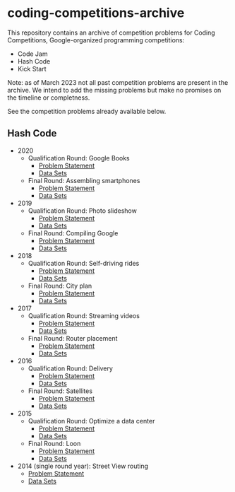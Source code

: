 # coding-competitions-archive

This repository contains an archive of competition problems for
Coding Competitions, Google-organized programming competitions:

 - Code Jam
 - Hash Code
 - Kick Start

Note: as of March 2023 not all past competition problems are present in the
archive. We intend to add the missing problems but make no promises on the
timeline or completness.

See the competition problems already available below.

## Hash Code

 - 2020
   - Qualification Round: Google Books
     - [Problem Statement](hashcode/hashcode_2020_qualification_round.pdf)
     - [Data Sets](hashcode/hashcode_2020_qualification_round)
   - Final Round: Assembling smartphones
     - [Problem Statement](hashcode/hashcode_2020_final_round.pdf)
     - [Data Sets](hashcode/hashcode_2020_final_round)
 - 2019
   - Qualification Round: Photo slideshow
     - [Problem Statement](hashcode/hashcode_2019_qualification_round.pdf)
     - [Data Sets](hashcode/hashcode_2019_qualification_round)
   - Final Round: Compiling Google
     - [Problem Statement](hashcode/hashcode_2019_final_round.pdf)
     - [Data Sets](hashcode/hashcode_2019_final_round)
 - 2018
   - Qualification Round: Self-driving rides
     - [Problem Statement](hashcode/hashcode_2018_qualification_round.pdf)
     - [Data Sets](hashcode/hashcode_2018_qualification_round)
   - Final Round: City plan
     - [Problem Statement](hashcode/hashcode_2018_final_round.pdf)
     - [Data Sets](hashcode/hashcode_2018_final_round)
 - 2017
   - Qualification Round: Streaming videos
     - [Problem Statement](hashcode/hashcode_2017_qualification_round.pdf)
     - [Data Sets](hashcode/hashcode_2017_qualification_round)
   - Final Round: Router placement
     - [Problem Statement](hashcode/hashcode_2017_final_round.pdf)
     - [Data Sets](hashcode/hashcode_2017_final_round)
 - 2016
   - Qualification Round: Delivery
     - [Problem Statement](hashcode/hashcode_2016_qualification_round.pdf)
     - [Data Sets](hashcode/hashcode_2016_qualification_round)
   - Final Round: Satellites
     - [Problem Statement](hashcode/hashcode_2016_final_round.pdf)
     - [Data Sets](hashcode/hashcode_2016_final_round)
 - 2015
   - Qualification Round: Optimize a data center
     - [Problem Statement](hashcode/hashcode_2015_qualification_round.pdf)
     - [Data Sets](hashcode/hashcode_2015_qualification_round)
   - Final Round: Loon
     - [Problem Statement](hashcode/hashcode_2015_final_round.pdf)
     - [Data Sets](hashcode/hashcode_2015_final_round)
 - 2014 (single round year): Street View routing
     - [Problem Statement](hashcode/hashcode_2014_final_round.pdf)
     - [Data Sets](hashcode/hashcode_2014_final_round)
